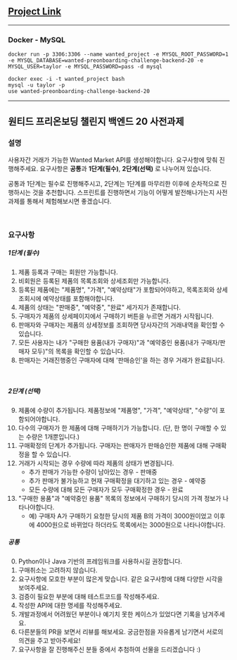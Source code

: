 ## [Project Link](https://ivy-october-fe6.notion.site/Wanted-pre-onboarding-challenge-back-end-20-8c4abf19c63e41cfb0cd43d49306fb41?pvs=4)

---
### Docker - MySQL
```
docker run -p 3306:3306 --name wanted_project -e MYSQL_ROOT_PASSWORD=1 -e MYSQL_DATABASE=wanted-preonboarding-challenge-backend-20 -e MYSQL_USER=taylor -e MYSQL_PASSWORD=pass -d mysql

docker exec -i -t wanted_project bash
mysql -u taylor -p
use wanted-preonboarding-challenge-backend-20
```
---

## 원티드 프리온보딩 챌린지 백엔드 20 사전과제


### 설명
사용자간 거래가 가능한 Wanted Market API를 생성해야합니다. 요구사항에 맞춰 진행해주세요. 
요구사항은 **공통**과 **1단계(필수)**, **2단계(선택)** 로 나누어져 있습니다. 

공통과 1단계는 필수로 진행해주시고, 2단계는 1단계를 마무리한 이후에 순차적으로 진행하시는 것을 추천합니다. 
스프린트를 진행하면서 기능이 어떻게 발전해나가는지 사전 과제를 통해서 체험해보시면 좋겠습니다.


<br>


### 요구사항

##### 1단계 (필수)
1. 제품 등록과 구매는 회원만 가능합니다. 
2. 비회원은 등록된 제품의 목록조회와 상세조회만 가능합니다. 
3. 등록된 제품에는 "제품명", "가격", "예약상태"가 포함되어야하고, 목록조회와 상세조회시에 예약상태를 포함해야합니다.
4. 제품의 상태는 "판매중", "예약중", "완료" 세가지가 존재합니다. 
5. 구매자가 제품의 상세페이지에서 구매하기 버튼을 누르면 거래가 시작됩니다. 
6. 판매자와 구매자는 제품의 상세정보를 조회하면 당사자간의 거래내역을 확인할 수 있습니다. 
7. 모든 사용자는 내가 "구매한 용품(내가 구매자)"과 "예약중인 용품(내가 구매자/판매자 모두)"의 목록을 확인할 수 있습니다.
8. 판매자는 거래진행중인 구매자에 대해 '판매승인'을 하는 경우 거래가 완료됩니다.


<br>

##### 2단계 (선택)
9. 제품에 수량이 추가됩니다. 제품정보에 "제품명", "가격", "예약상태", "수량"이 포함되어야합니다. 
10. 다수의 구매자가 한 제품에 대해 구매하기가 가능합니다. (단, 한 명이 구매할 수 있는 수량은 1개뿐입니다.)
11. 구매확정의 단계가 추가됩니다. 구매자는 판매자가 판매승인한 제품에 대해 구매확정을 할 수 있습니다. 
12. 거래가 시작되는 경우 수량에 따라 제품의 상태가 변경됩니다. 
    - 추가 판매가 가능한 수량이 남아있는 경우 - 판매중
    - 추가 판매가 불가능하고 현재 구매확정을 대기하고 있는 경우 - 예약중
    - 모든 수량에 대해 모든 구매자가 모두 구매확정한 경우 - 완료
13. "구매한 용품"과 "예약중인 용품" 목록의 정보에서 구매하기 당시의 가격 정보가 나타나야합니다. 
    - 예) 구매자 A가 구매하기 요청한 당시의 제품 B의 가격이 3000원이었고 이후에 4000원으로 바뀌었다 하더라도 목록에서는 3000원으로 나타나야합니다. 


##### 공통
0. Python이나 Java 기반의 프레임워크를 사용하시길 권장합니다. 
1. 구매취소는 고려하지 않습니다.
2. 요구사항에 모호한 부분이 많은게 맞습니다. 같은 요구사항에 대해 다양한 시각을 보여주세요. 
3. 검증이 필요한 부분에 대해 테스트코드를 작성해주세요.
4. 작성한 API에 대한 명세를 작성해주세요.
5. 개발과정에서 어려웠던 부분이나 예기치 못한 케이스가 있었다면 기록을 남겨주세요.
6. 다른분들의 PR을 보면서 리뷰를 해보세요. 궁금한점을 자유롭게 남기면서 서로의 의견을 주고 받아주세요! 
7. 요구사항을 잘 진행해주신 분들 중에서 추첨하여 선물을 드리겠습니다 :)
